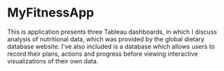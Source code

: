 # MyFitnessApp
This is application presents three Tableau dashboards, in which I discuss analysis of nutritional data, which was provided by the global dietary database website. I've also included is a database which allows users to record their plans, actions and progress before viewing interactive visualizations of their own data.
